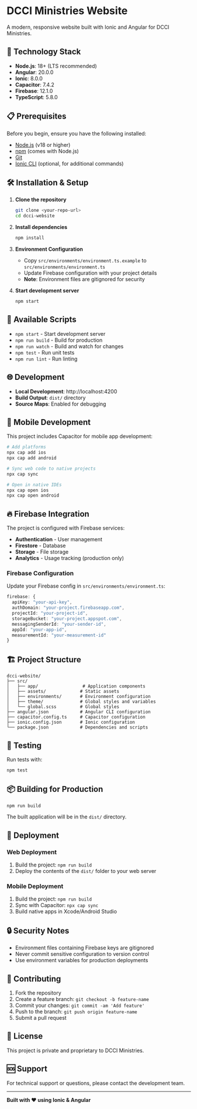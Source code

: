 # DCCI Ministries Website

A modern, responsive website built with Ionic and Angular for DCCI Ministries.

## 🚀 Technology Stack

- **Node.js**: 18+ (LTS recommended)
- **Angular**: 20.0.0
- **Ionic**: 8.0.0
- **Capacitor**: 7.4.2
- **Firebase**: 12.1.0
- **TypeScript**: 5.8.0

## 📋 Prerequisites

Before you begin, ensure you have the following installed:
- [Node.js](https://nodejs.org/) (v18 or higher)
- [npm](https://www.npmjs.com/) (comes with Node.js)
- [Git](https://git-scm.com/)
- [Ionic CLI](https://ionicframework.com/docs/cli) (optional, for additional commands)

## 🛠️ Installation & Setup

1. **Clone the repository**
   ```bash
   git clone <your-repo-url>
   cd dcci-website
   ```

2. **Install dependencies**
   ```bash
   npm install
   ```

3. **Environment Configuration**
   - Copy `src/environments/environment.ts.example` to `src/environments/environment.ts`
   - Update Firebase configuration with your project details
   - **Note**: Environment files are gitignored for security

4. **Start development server**
   ```bash
   npm start
   ```

## 🔧 Available Scripts

- `npm start` - Start development server
- `npm run build` - Build for production
- `npm run watch` - Build and watch for changes
- `npm test` - Run unit tests
- `npm run lint` - Run linting

## 🌐 Development

- **Local Development**: http://localhost:4200
- **Build Output**: `dist/` directory
- **Source Maps**: Enabled for debugging

## 📱 Mobile Development

This project includes Capacitor for mobile app development:

```bash
# Add platforms
npx cap add ios
npx cap add android

# Sync web code to native projects
npx cap sync

# Open in native IDEs
npx cap open ios
npx cap open android
```

## 🔥 Firebase Integration

The project is configured with Firebase services:
- **Authentication** - User management
- **Firestore** - Database
- **Storage** - File storage
- **Analytics** - Usage tracking (production only)

### Firebase Configuration
Update your Firebase config in `src/environments/environment.ts`:
```typescript
firebase: {
  apiKey: "your-api-key",
  authDomain: "your-project.firebaseapp.com",
  projectId: "your-project-id",
  storageBucket: "your-project.appspot.com",
  messagingSenderId: "your-sender-id",
  appId: "your-app-id",
  measurementId: "your-measurement-id"
}
```

## 🏗️ Project Structure

```
dcci-website/
├── src/
│   ├── app/                 # Application components
│   ├── assets/             # Static assets
│   ├── environments/       # Environment configuration
│   ├── theme/              # Global styles and variables
│   └── global.scss         # Global styles
├── angular.json            # Angular CLI configuration
├── capacitor.config.ts     # Capacitor configuration
├── ionic.config.json       # Ionic configuration
└── package.json            # Dependencies and scripts
```

## 🧪 Testing

Run tests with:
```bash
npm test
```

## 📦 Building for Production

```bash
npm run build
```

The built application will be in the `dist/` directory.

## 🚀 Deployment

### Web Deployment
1. Build the project: `npm run build`
2. Deploy the contents of the `dist/` folder to your web server

### Mobile Deployment
1. Build the project: `npm run build`
2. Sync with Capacitor: `npx cap sync`
3. Build native apps in Xcode/Android Studio

## 🔒 Security Notes

- Environment files containing Firebase keys are gitignored
- Never commit sensitive configuration to version control
- Use environment variables for production deployments

## 🤝 Contributing

1. Fork the repository
2. Create a feature branch: `git checkout -b feature-name`
3. Commit your changes: `git commit -am 'Add feature'`
4. Push to the branch: `git push origin feature-name`
5. Submit a pull request

## 📄 License

This project is private and proprietary to DCCI Ministries.

## 🆘 Support

For technical support or questions, please contact the development team.

---

**Built with ❤️ using Ionic & Angular** 
